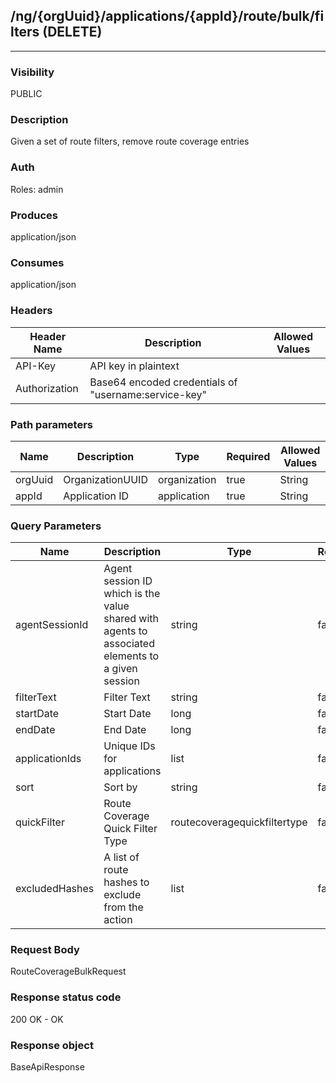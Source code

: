 ## /ng/{orgUuid}/applications/{appId}/route/bulk/filters (DELETE)
---
### Visibility
PUBLIC
### Description
Given a set of route filters, remove route coverage entries
### Auth
Roles: admin
### Produces
application/json
### Consumes
application/json
### Headers
| Header Name | Description | Allowed Values |
| ----------- | ----------- | ----------- |
| API-Key | API key in plaintext |  |
| Authorization | Base64 encoded credentials of &quot;username:service-key&quot; |  |
### Path parameters
| Name | Description | Type | Required | Allowed Values |
| ----------- | ----------- | ----------- | ----------- | ----------- |
| orgUuid | OrganizationUUID | organization | true | String |
| appId | Application ID | application | true | String |
### Query Parameters
| Name | Description | Type | Required | Allowed Values |
| ----------- | ----------- | ----------- | ----------- | ----------- |
| agentSessionId | Agent session ID which is the value shared with agents to associated elements to a given session | string | false | String |
| filterText | Filter Text | string | false | String |
| startDate | Start Date | long | false | Long |
| endDate | End Date | long | false | Long |
| applicationIds | Unique IDs for applications | list | false | List |
| sort | Sort by | string | false | signature,exercised |
| quickFilter | Route Coverage Quick Filter Type | routecoveragequickfiltertype | false | RouteCoverageQuickFilterType |
| excludedHashes | A list of route hashes to exclude from the action | list | false | List |
### Request Body
RouteCoverageBulkRequest
### Response status code
200 OK - OK
### Response object
BaseApiResponse
